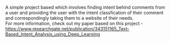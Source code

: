 A simple project based which involves finding intent behind comments from a user and providing the user with the intent classfication of their comment and correspondingly taking them to a website of their needs.<br />
For more information, check out my paper based on this project - https://www.researchgate.net/publication/343151165_Text-Based_Intent_Analysis_using_Deep_Learning <br />
